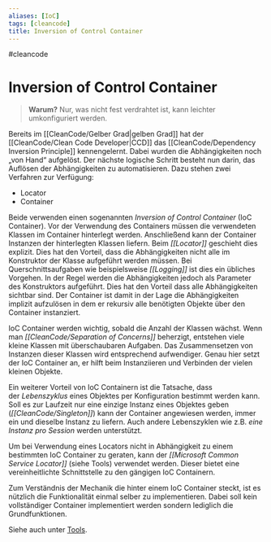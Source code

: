 ```yaml
---
aliases: [IoC]
tags: [cleancode]
title: Inversion of Control Container
---
```

#cleancode 
# Inversion of Control Container

>**Warum?**
>Nur, was nicht fest verdrahtet ist, kann leichter umkonfiguriert werden.

Bereits im [[CleanCode/Gelber Grad|gelben Grad]] hat der [[CleanCode/Clean Code Developer|CCD]] das [[CleanCode/Dependency Inversion Principle]] kennengelernt. Dabei wurden die Abhängigkeiten noch „von Hand“ aufgelöst. Der nächste logische Schritt besteht nun darin, das Auflösen der Abhängigkeiten zu automatisieren. Dazu stehen zwei Verfahren zur Verfügung:

-   Locator
-   Container

Beide verwenden einen sogenannten _Inversion of Control Container_ (IoC Container). Vor der Verwendung des Containers müssen die verwendeten Klassen im Container hinterlegt werden. Anschließend kann der Container Instanzen der hinterlegten Klassen liefern. Beim _[[Locator]]_ geschieht dies explizit. Dies hat den Vorteil, dass die Abhängigkeiten nicht alle im Konstruktor der Klasse aufgeführt werden müssen. Bei Querschnittsaufgaben wie beispielsweise _[[Logging]]_ ist dies ein übliches Vorgehen. In der Regel werden die Abhängigkeiten jedoch als Parameter des Konstruktors aufgeführt. Dies hat den Vorteil dass alle Abhängigkeiten sichtbar sind. Der Container ist damit in der Lage die Abhängigkeiten implizit aufzulösen in dem er rekursiv alle benötigten Objekte über den Container instanziert.

IoC Container werden wichtig, sobald die Anzahl der Klassen wächst. Wenn man _[[CleanCode/Separation of Concerns]]_ beherzigt, entstehen viele kleine Klassen mit überschaubaren Aufgaben. Das Zusammensetzen von Instanzen dieser Klassen wird entsprechend aufwendiger. Genau hier setzt der IoC Container an, er hilft beim Instanziieren und Verbinden der vielen kleinen Objekte.

Ein weiterer Vorteil von IoC Containern ist die Tatsache, dass der _Lebenszyklus_ eines Objektes per Konfiguration bestimmt werden kann. Soll es zur Laufzeit nur eine einzige Instanz eines Objektes geben (_[[CleanCode/Singleton]]_) kann der Container angewiesen werden, immer ein und dieselbe Instanz zu liefern. Auch andere Lebenszyklen wie z.B. _eine Instanz pro Session_ werden unterstützt.

Um bei Verwendung eines Locators nicht in Abhängigkeit zu einem bestimmten IoC Container zu geraten, kann der _[[Microsoft Common Service Locator]]_ (siehe Tools) verwendet werden. Dieser bietet eine vereinheitlichte Schnittstelle zu den gängigen IoC Containern.

Zum Verständnis der Mechanik die hinter einem IoC Container steckt, ist es nützlich die Funktionalität einmal selber zu implementieren. Dabei soll kein vollständiger Container implementiert werden sondern lediglich die Grundfunktionen.

Siehe auch unter [Tools](https://clean-code-developer.de/weitere-infos/werkzeuge/).